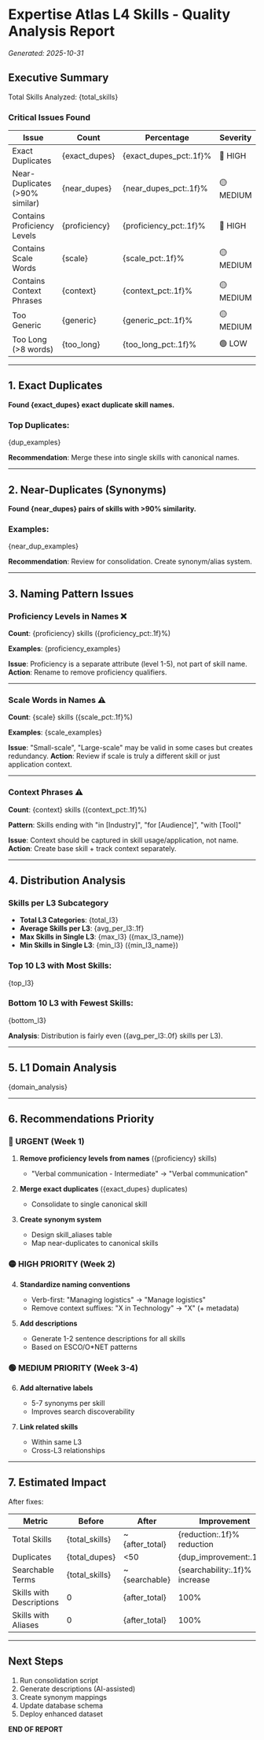# Expertise Atlas L4 Skills - Quality Analysis Report
_Generated: 2025-10-31_

## Executive Summary

Total Skills Analyzed: {total_skills}

### Critical Issues Found

| Issue | Count | Percentage | Severity |
|-------|-------|------------|----------|
| Exact Duplicates | {exact_dupes} | {exact_dupes_pct:.1f}% | 🔴 HIGH |
| Near-Duplicates (>90% similar) | {near_dupes} | {near_dupes_pct:.1f}% | 🟡 MEDIUM |
| Contains Proficiency Levels | {proficiency} | {proficiency_pct:.1f}% | 🔴 HIGH |
| Contains Scale Words | {scale} | {scale_pct:.1f}% | 🟡 MEDIUM |
| Contains Context Phrases | {context} | {context_pct:.1f}% | 🟡 MEDIUM |
| Too Generic | {generic} | {generic_pct:.1f}% | 🟡 MEDIUM |
| Too Long (>8 words) | {too_long} | {too_long_pct:.1f}% | 🟢 LOW |

---

## 1. Exact Duplicates

**Found {exact_dupes} exact duplicate skill names.**

### Top Duplicates:
{dup_examples}

**Recommendation**: Merge these into single skills with canonical names.

---

## 2. Near-Duplicates (Synonyms)

**Found {near_dupes} pairs of skills with >90% similarity.**

### Examples:
{near_dup_examples}

**Recommendation**: Review for consolidation. Create synonym/alias system.

---

## 3. Naming Pattern Issues

### Proficiency Levels in Names ❌
**Count**: {proficiency} skills ({proficiency_pct:.1f}%)

**Examples**:
{proficiency_examples}

**Issue**: Proficiency is a separate attribute (level 1-5), not part of skill name.
**Action**: Rename to remove proficiency qualifiers.

---

### Scale Words in Names ⚠️
**Count**: {scale} skills ({scale_pct:.1f}%)

**Examples**:
{scale_examples}

**Issue**: "Small-scale", "Large-scale" may be valid in some cases but creates redundancy.
**Action**: Review if scale is truly a different skill or just application context.

---

### Context Phrases ⚠️
**Count**: {context} skills ({context_pct:.1f}%)

**Pattern**: Skills ending with "in [Industry]", "for [Audience]", "with [Tool]"

**Issue**: Context should be captured in skill usage/application, not name.
**Action**: Create base skill + track context separately.

---

## 4. Distribution Analysis

### Skills per L3 Subcategory

- **Total L3 Categories**: {total_l3}
- **Average Skills per L3**: {avg_per_l3:.1f}
- **Max Skills in Single L3**: {max_l3} ({max_l3_name})
- **Min Skills in Single L3**: {min_l3} ({min_l3_name})

### Top 10 L3 with Most Skills:
{top_l3}

### Bottom 10 L3 with Fewest Skills:
{bottom_l3}

**Analysis**: Distribution is fairly even ({avg_per_l3:.0f} skills per L3).

---

## 5. L1 Domain Analysis

{domain_analysis}

---

## 6. Recommendations Priority

### 🔴 URGENT (Week 1)
1. **Remove proficiency levels from names** ({proficiency} skills)
   - "Verbal communication - Intermediate" → "Verbal communication"

2. **Merge exact duplicates** ({exact_dupes} duplicates)
   - Consolidate to single canonical skill

3. **Create synonym system**
   - Design skill_aliases table
   - Map near-duplicates to canonical skills

### 🟡 HIGH PRIORITY (Week 2)
4. **Standardize naming conventions**
   - Verb-first: "Managing logistics" → "Manage logistics"
   - Remove context suffixes: "X in Technology" → "X" (+ metadata)

5. **Add descriptions**
   - Generate 1-2 sentence descriptions for all skills
   - Based on ESCO/O*NET patterns

### 🟢 MEDIUM PRIORITY (Week 3-4)
6. **Add alternative labels**
   - 5-7 synonyms per skill
   - Improves search discoverability

7. **Link related skills**
   - Within same L3
   - Cross-L3 relationships

---

## 7. Estimated Impact

After fixes:

| Metric | Before | After | Improvement |
|--------|--------|-------|-------------|
| Total Skills | {total_skills} | ~{after_total} | {reduction:.1f}% reduction |
| Duplicates | {total_dupes} | <50 | {dup_improvement:.1f}% |
| Searchable Terms | {total_skills} | ~{searchable} | {searchability:.1f}% increase |
| Skills with Descriptions | 0 | {after_total} | 100% |
| Skills with Aliases | 0 | {after_total} | 100% |

---

## Next Steps

1. Run consolidation script
2. Generate descriptions (AI-assisted)
3. Create synonym mappings
4. Update database schema
5. Deploy enhanced dataset

**END OF REPORT**
